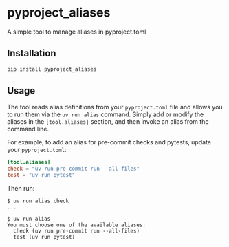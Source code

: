 # pyproject_aliases

A simple tool to manage aliases in pyproject.toml

## Installation

```bash
pip install pyproject_aliases
```

## Usage

The tool reads alias definitions from your `pyproject.toml` file and allows you to run them via the `uv run alias` command. Simply add or modify the aliases in the `[tool.aliases]` section, and then invoke an alias from the command line.

For example, to add an alias for pre-commit checks and pytests, update your `pyproject.toml`:

```toml
[tool.aliases]
check = "uv run pre-commit run --all-files"
test = "uv run pytest"
```

Then run:

```shell
$ uv run alias check
...
```

```shell
$ uv run alias
You must choose one of the available aliases:
  check (uv run pre-commit run --all-files)
  test (uv run pytest)
```
